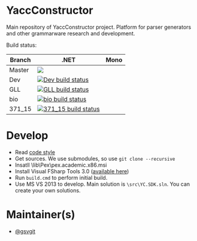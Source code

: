 YaccConstructor
===============

Main repository of YaccConstructor project. Platform for parser generators and other grammarware research and development.

Build status:

| Branch | .NET | Mono |
|--------|------|------|
| Master | <a href="http://teamcity.codebetter.com/viewType.html?buildTypeId=YaccConstructor_Master&guest=1"> <img src="http://teamcity.codebetter.com/app/rest/builds/buildType:(id:YaccConstructor_Master)/statusIcon"/> </a>| |
| Dev | [![Dev build status](https://ci.appveyor.com/api/projects/status/s8myouu45sunv2xh/branch/dev?svg=true)](https://ci.appveyor.com/project/gsvgit/yaccconstructor/branch/dev)| |
| GLL | [![GLL build status](https://ci.appveyor.com/api/projects/status/s8myouu45sunv2xh/branch/GLLBranch?svg=true)](https://ci.appveyor.com/project/gsvgit/yaccconstructor/branch/GLLBranch)| |
| bio | [![bio build status](https://ci.appveyor.com/api/projects/status/s8myouu45sunv2xh/branch/bio?svg=true)](https://ci.appveyor.com/project/gsvgit/yaccconstructor/branch/bio)| |
| 371_15 | [![371_15 build status](https://ci.appveyor.com/api/projects/status/s8myouu45sunv2xh/branch/371_15?svg=true)](https://ci.appveyor.com/project/gsvgit/yaccconstructor/branch/371_15)| |


Develop
==============

* Read [code style](https://docs.google.com/document/d/1Ta21jY09Z_kDFcWCPmKdd_LxfzrDOSZ_D0b9yFeBoZg/edit?usp=sharing)
* Get sources. We use submodules, so use ``git clone --recursive`` 
* Insatll \lib\Pex\pex.academic.x86.msi 
* Install Visual FSharp Tools 3.0    ([available here](https://go.microsoft.com/fwlink/?LinkId=261286))
* Run ``build.cmd`` to perform initial build.
* Use MS VS 2013 to develop. Main solution is ``\src\YC.SDK.sln``. You can create your own solutions.

Maintainer(s)
==============
* [@gsvgit](https://github.com/gsvgit)
